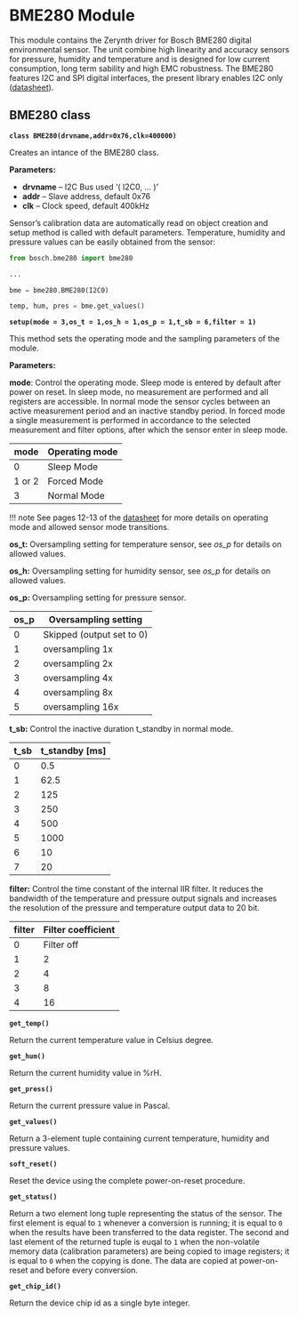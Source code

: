 # BME280 Module

This module contains the Zerynth driver for Bosch BME280 digital environmental sensor. The unit combine high linearity and accuracy sensors for pressure, humidity and temperature and is designed for low current consumption, long term sability and high EMC robustness. The BME280 features I2C and SPI digital interfaces, the present library enables I2C only ([datasheet](https://ae-bst.resource.bosch.com/media/_tech/media/datasheets/BST-BME280_DS001-11.pdf)).

## BME280 class


**`class BME280(drvname,addr=0x76,clk=400000)`**

Creates an intance of the BME280 class.


**Parameters:**
    
 - **drvname** – I2C Bus used ‘( I2C0, … )’
 - **addr** – Slave address, default 0x76
 - **clk** – Clock speed, default 400kHz
 
Sensor’s calibration data are automatically read on object creation and setup method is called with default parameters. Temperature, humidity and pressure values can be easily obtained from the sensor:

```py
from bosch.bme280 import bme280

...

bme = bme280.BME280(I2C0)

temp, hum, pres = bme.get_values()
```


**`setup(mode = 3,os_t = 1,os_h = 1,os_p = 1,t_sb = 6,filter = 1)`**

This method sets the operating mode and the sampling parameters of the module.

**Parameters:**

**mode**: Control the operating mode. Sleep mode is entered by default after power on reset. In sleep mode, no measurement are performed and all registers are accessible. In normal mode the sensor cycles between an active measurement period and an inactive standby period. In forced mode a single measurement is performed in accordance to the selected measurement and filter options, after which the sensor enter in sleep mode.

| mode   | Operating mode |
|--------|----------------|
| 0      | Sleep Mode     |
| 1 or 2 | Forced Mode    |
| 3      | Normal Mode    |


!!! note
	See pages 12-13 of the [datasheet](https://ae-bst.resource.bosch.com/media/_tech/media/datasheets/BST-BME280_DS001-11.pdf) for more details on operating mode and allowed sensor mode transitions.

**os_t:** Oversampling setting for temperature sensor, see *os_p* for details on allowed values.

**os_h:** Oversampling setting for humidity sensor, see *os_p* for details on allowed values.

**os_p:** Oversampling setting for pressure sensor.

| os_p | Oversampling setting      |
|------|---------------------------|
| 0    | Skipped (output set to 0) |
| 1    | oversampling 1x           |
| 2    | oversampling 2x           |
| 3    | oversampling 4x           |
| 4    | oversampling 8x           |
| 5    | oversampling 16x          |


**t_sb:** Control the inactive duration t_standby in normal mode.

| t_sb | t_standby [ms] |
|------|----------------|
| 0    | 0.5            |
| 1    | 62.5           |
| 2    | 125            |
| 3    | 250            |
| 4    | 500            |
| 5    | 1000           |
| 6    | 10             |
| 7    | 20             |

**filter:** Control the time constant of the internal IIR filter. It reduces the bandwidth of the temperature
and pressure output signals and increases the resolution of the pressure and temperature output data to 20 bit.

| filter | Filter coefficient |
|--------|--------------------|
| 0      | Filter off         |
| 1      | 2                  |
| 2      | 4                  |
| 3      | 8                  |
| 4      | 16                 |

**`get_temp()`**

Return the current temperature value in Celsius degree.


**`get_hum()`**

Return the current humidity value in %rH.


**`get_press()`**

Return the current pressure value in Pascal.

**`get_values()`**

Return a 3-element tuple containing current temperature, humidity and pressure values.


**`soft_reset()`**

Reset the device using the complete power-on-reset procedure.


**`get_status()`**

Return a two element long tuple representing the status of the sensor. The first element is equal to `1` whenever a conversion is running; it is equal to `0` when the results have been transferred to the data register. The second and last element of the returned tuple is euqal to `1` when the
non-volatile memory data (calibration parameters) are being copied to image registers; it is equal to `0` when the copying is done. The data are copied at power-on-reset and before every conversion.


**`get_chip_id()`**

Return the device chip id as a single byte integer.
<!--stackedit_data:
eyJoaXN0b3J5IjpbLTM4ODYxMTYxNywxOTU2NzgzODY0LDE4OD
kyNjU3NThdfQ==
-->